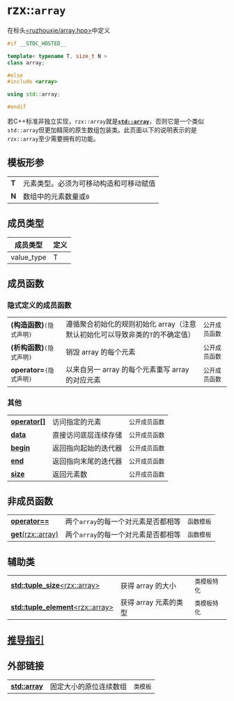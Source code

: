 # rzx::`array`
在标头[<ruzhouxie/array.hpp>](../headers/array.md "headers/array")中定义
```cpp
#if __STDC_HOSTED__

template< typename T, size_t N >
class array;

#else
#include <array>

using std::array;

#endif
```
若C++标准非独立实现，`rzx::array`就是[**`std::array`**][std::array]，否则它是一个类似`std::array`但更加精简的原生数组包装类。此页面以下的说明表示的是`rzx::array`至少需要拥有的功能。
## 模板形参
|||
|-|-|
| **T** | 元素类型。必须为可移动构造和可移动赋值 |
| **N** | 数组中的元素数量或`0`​ |
## 成员类型
| 成员类型 | 定义 |
|-|-|
| value_type | T |
## 成员函数
### 隐式定义的成员函数
||||
|-|-|-|
| **(构造函数)**`(隐式声明)` | 遵循聚合初始化的规则初始化 array（注意默认初始化可以导致非类的`T`的不确定值） | `公开成员函数` |
|**(析构函数)**`(隐式声明)`|销毁 array 的每个元素|`公开成员函数`|
|**operator=**`(隐式声明)`|以来自另一 array 的每个元素重写 array 的对应元素|`公开成员函数`|
### 其他
||||
|-|-|-|
|[**operator[]**](array/operator_at.md)|访问指定的元素|`公开成员函数`|
|[**data**](array/data.md)|直接访问底层连续存储|`公开成员函数`|
|[**begin**](array/begin.md)|返回指向起始的迭代器|`公开成员函数`|
|[**end**](array/end.md)|返回指向末尾的迭代器|`公开成员函数`|
|[**size**](array/size.md)|返回元素数|`公开成员函数`|
## 非成员函数
||||
|-|-|-|
|[**operator==**](array/operator_cmp.md)|两个`array`的每一个对元素是否都相等|`函数模板`|
|[**get**(rzx::array)](array/get.md)|两个`array`的每一个对元素是否都相等|`函数模板`|
## 辅助类
||||
|-|-|-|
|[**std::tuple_size**\<rzx::array\>](array/tuple_size.md)|获得 array 的大小|`类模板特化`|
|[**std::tuple_element**\<rzx::array\>](array/tuple_element.md)|获得 array 元素的类型|`类模板特化`|
## [推导指引](array/deduction_guides.md)
## 外部链接
||||
|-|-|-|
|[**std::array**][std::array]|固定大小的原位连续数组|`类模板`|

[std::array]:https://zh.cppreference.com/w/cpp/container/array

  

 



  

 


